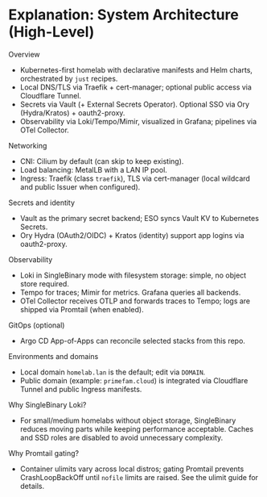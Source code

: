 # Explanation: System Architecture (High-Level)

Overview
- Kubernetes-first homelab with declarative manifests and Helm charts, orchestrated by `just` recipes.
- Local DNS/TLS via Traefik + cert-manager; optional public access via Cloudflare Tunnel.
- Secrets via Vault (+ External Secrets Operator). Optional SSO via Ory (Hydra/Kratos) + oauth2-proxy.
- Observability via Loki/Tempo/Mimir, visualized in Grafana; pipelines via OTel Collector.

Networking
- CNI: Cilium by default (can skip to keep existing).
- Load balancing: MetalLB with a LAN IP pool.
- Ingress: Traefik (class `traefik`), TLS via cert-manager (local wildcard and public Issuer when configured).

Secrets and identity
- Vault as the primary secret backend; ESO syncs Vault KV to Kubernetes Secrets.
- Ory Hydra (OAuth2/OIDC) + Kratos (identity) support app logins via oauth2-proxy.

Observability
- Loki in SingleBinary mode with filesystem storage: simple, no object store required.
- Tempo for traces; Mimir for metrics. Grafana queries all backends.
- OTel Collector receives OTLP and forwards traces to Tempo; logs are shipped via Promtail (when enabled).

GitOps (optional)
- Argo CD App-of-Apps can reconcile selected stacks from this repo.

Environments and domains
- Local domain `homelab.lan` is the default; edit via `DOMAIN`.
- Public domain (example: `primefam.cloud`) is integrated via Cloudflare Tunnel and public Ingress manifests.

Why SingleBinary Loki?
- For small/medium homelabs without object storage, SingleBinary reduces moving parts while keeping performance acceptable. Caches and SSD roles are disabled to avoid unnecessary complexity.

Why Promtail gating?
- Container ulimits vary across local distros; gating Promtail prevents CrashLoopBackOff until `nofile` limits are raised. See the ulimit guide for details.
